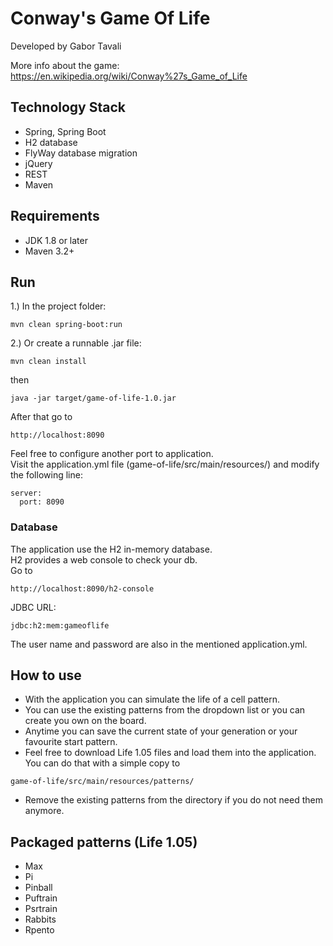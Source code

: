 # Conway's Game Of Life
Developed by Gabor Tavali

More info about the game:
https://en.wikipedia.org/wiki/Conway%27s_Game_of_Life

## Technology Stack
* Spring, Spring Boot
* H2 database
* FlyWay database migration
* jQuery
* REST
* Maven

## Requirements
* JDK 1.8 or later
* Maven 3.2+

## Run
1.) In the project folder:
```
mvn clean spring-boot:run
```
2.) Or create a runnable .jar file:
```
mvn clean install
```
then
```
java -jar target/game-of-life-1.0.jar
```

After that go to
```
http://localhost:8090
```

Feel free to configure another port to application.\
Visit the application.yml file (game-of-life/src/main/resources/) and modify the following line:
```
server:
  port: 8090
```

### Database
The application use the H2 in-memory database.\
H2 provides a web console to check your db.\
Go to
```
http://localhost:8090/h2-console
```
JDBC URL:
```
jdbc:h2:mem:gameoflife
```
The user name and password are also in the mentioned application.yml.

## How to use
* With the application you can simulate the life of a cell pattern.
* You can use the existing patterns from the dropdown list or you can create you own on the board.
* Anytime you can save the current state of your generation or your favourite start pattern.
* Feel free to download Life 1.05 files and load them into the application. You can do that with a simple copy to 
```
game-of-life/src/main/resources/patterns/
```
* Remove the existing patterns from the directory if you do not need them anymore.

## Packaged patterns (Life 1.05)
* Max
* Pi
* Pinball
* Puftrain
* Psrtrain
* Rabbits
* Rpento